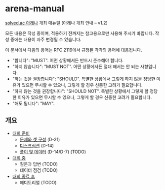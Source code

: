 # arena-manual

[solved.ac 아레나](https://solved.ac/arena) 개최 매뉴얼 (아레나 개최 안내 – v1.2)

모든 내용은 작성 중이며, 적용하기 전까지는 참고용으로만 사용해 주시기 바랍니다. 작성 중에는 내용이 자주 변경될 수 있습니다.

이 문서에서 다음의 용어는 RFC 2119에서 규정된 각각의 용어에 대응됩니다.

- "합니다": "MUST". 어떤 상황에서든 반드시 준수해야 합니다.
- "하지 않습니다": "MUST NOT". 어떤 상황에서든 절대 해서는 안 되는 사항입니다.
- "하는 것을 권장합니다": "SHOULD". 특별한 상황에서 그렇게 하지 않을 정당한 이유가 있으면 무시할 수 있으나, 그렇게 할 경우 신중한 고려가 필요합니다.
- "하지 않는 것을 권장합니다": "SHOULD NOT". 특별한 상황에서 그렇게 할 정당한 이유가 있으면 무시할 수 있으나, 그렇게 할 경우 신중한 고려가 필요합니다.
- "해도 됩니다": "MAY".

## 개요

- [대회 준비](/pre-contest/README.md)
  - [문제와 셋 구성](/pre-contest/problemset-construction.md) (D-21)
  - [디스크립션](/pre-contest/description.md) (D-14)
  - [풀이 및 데이터](/pre-contest/data/README.md) (D-14/D-7) (TODO)
- [대회 중](/in-contest/README.md)
  - 질문과 답변 (TODO)
  - 데이터 점검 (TODO)
- [대회 종료 후](/post-contest/README.md)
  - 에디토리얼 (TODO)
